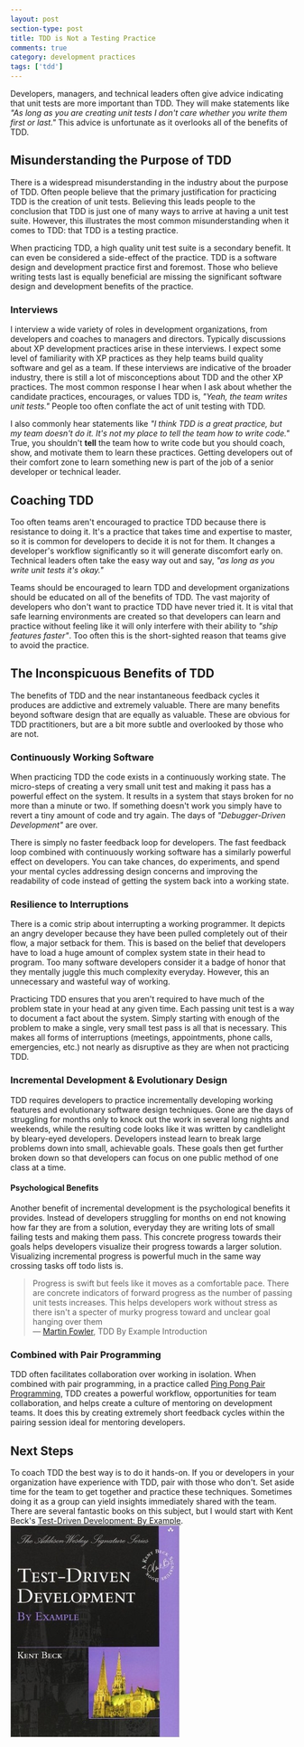 ```yaml
---
layout: post
section-type: post
title: TDD is Not a Testing Practice 
comments: true
category: development practices
tags: ['tdd']
---
```


Developers, managers, and technical leaders often give advice indicating that unit tests are more important than TDD. They will make statements like _"As long as you are creating unit tests I don't care whether you write them first or last."_ This advice is unfortunate as it overlooks all of the benefits of TDD. 

## Misunderstanding the Purpose of TDD 

There is a widespread misunderstanding in the industry about the purpose of TDD. Often people believe that the primary justification for practicing TDD is the creation of unit tests. Believing this leads people to the conclusion that TDD is just one of many ways to arrive at having a unit test suite. However, this illustrates the most common misunderstanding when it comes to TDD: that TDD is a testing practice.

When practicing TDD, a high quality unit test suite is a secondary benefit. It can even be considered a side-effect of the practice. TDD is a software design and development practice first and foremost. Those who believe writing tests last is equally beneficial are missing the significant software design and development benefits of the practice.

### Interviews

I interview a wide variety of roles in development organizations, from developers and coaches to managers and directors. Typically discussions about XP development practices arise in these interviews. I expect some level of familiarity with XP practices as they help teams build quality software and gel as a team. If these interviews are indicative of the broader industry, there is still a lot of misconceptions about TDD and the other XP practices. The most common response I hear when I ask about whether the candidate practices, encourages, or values TDD is, _"Yeah, the team writes unit tests."_ People too often conflate the act of unit testing with TDD. 


I also commonly hear statements like _"I think TDD is a great practice, but my team doesn't do it. It's not my place to tell the team how to write code."_ True, you shouldn't **tell** the team how to write code but you should coach, show, and motivate them to learn these practices. Getting developers out of their comfort zone to learn something new is part of the job of a senior developer or technical leader.

## Coaching TDD

Too often teams aren't encouraged to practice TDD because there is resistance to doing it. It's a practice that takes time
 and expertise to master, so it is common for developers to decide it is not for them. It changes a developer's workflow significantly so it will generate discomfort early on. Technical leaders often take the easy way out and say, _"as long as you write unit tests it's okay."_ 
 
 Teams should be encouraged to learn TDD and development organizations should be educated on all of the benefits of TDD.
 The vast majority of developers who don't want to practice TDD have never tried it. It is vital that safe learning environments are created so that developers can learn and practice without feeling like it will only interfere with their ability to _"ship features faster"_. Too often this is the short-sighted reason that teams give to avoid the practice. 


## The Inconspicuous Benefits of TDD

The benefits of TDD and the near instantaneous feedback cycles it produces are addictive and extremely valuable. There are many benefits beyond software design that are equally as valuable. These are obvious for TDD practitioners, but are a bit more subtle and overlooked by those who are not.

### Continuously Working Software

When practicing TDD the code exists in a continuously working state. The micro-steps of creating a very small unit test and making it pass has a powerful effect on the system. It results in a system that stays broken for no more than a minute or two. If something doesn't work you simply have to revert a tiny amount of code and try again. The days of _"Debugger-Driven Development"_ are over.

There is simply no faster feedback loop for developers. The fast feedback loop combined with continuously working software has a similarly powerful effect on developers. You can take chances, do experiments, and spend your mental cycles addressing design concerns and improving the readability of code instead of getting the system back into a working state. 

### Resilience to Interruptions

There is a comic strip about interrupting a working programmer. It depicts an angry developer because they have been pulled completely out of their flow, a major setback for them. This is based on the belief that developers have to load a huge amount of complex system state in their head to program.
Too many software developers consider it a badge of honor that they mentally juggle this much complexity everyday. However, this an unnecessary and wasteful way of working. 
 
 Practicing TDD ensures that you aren't required to have much of the problem state in your head at any given time. Each passing unit test is a way to document a fact about the system. Simply starting with enough of the problem to make a single, very small test pass is all that is necessary. This makes all forms of interruptions (meetings, appointments, phone calls, emergencies, etc.) not nearly as disruptive as they are when not practicing TDD. 

### Incremental Development & Evolutionary Design

TDD requires developers to practice incrementally developing working features and evolutionary software design techniques. Gone are the days of struggling for months only to knock out the work in several long nights and weekends, while the resulting code looks like it was written by candlelight by bleary-eyed developers. Developers instead learn to break large problems down into small, achievable goals. These goals then get further broken down so that developers can focus on one public method of one class at a time. 

#### Psychological Benefits 

Another benefit of incremental development is the psychological benefits it provides. Instead of developers struggling for months on end not knowing how far they are from a solution, everyday they are writing lots of small failing tests and making them pass. This concrete progress towards their goals helps developers visualize their progress towards a larger solution. Visualizing incremental progress is powerful much in the same way crossing tasks off todo lists is. 

> Progress is swift but feels like it moves as a comfortable pace. There are concrete indicators of forward progress as the number of passing unit tests increases. This helps developers work without stress as there isn't a specter of murky progress toward and unclear goal hanging over them <br />
> &mdash; [Martin Fowler](http://www.martinfowler.com), TDD By Example Introduction 

### Combined with Pair Programming 

TDD often facilitates collaboration over working in isolation. When combined with pair programming, in a practice called [Ping Pong Pair Programming](/2015/04/18/ping-pong-pair-programming.html), TDD creates a powerful workflow, opportunities for team collaboration, and helps create a culture of mentoring on development teams. It does this by creating extremely short feedback cycles within the pairing session ideal for mentoring developers.

## Next Steps 

To coach TDD the best way is to do it hands-on. If you or developers in your organization have experience with TDD, pair with those who don't. Set aside time for the team to get together and practice these techniques. Sometimes doing it as a group can yield insights immediately shared with the team. There are several fantastic books on this subject, but I would start with Kent Beck's [Test-Driven Development: By Example](https://www.amazon.com/Test-Driven-Development-Kent-Beck/dp/0321146530/ref=sr_1_1?s=books&ie=UTF8&qid=1495277882&sr=1-1&keywords=tdd+by+example). <img class="img-responsive" src="/img/tdd_by_example.jpg" />